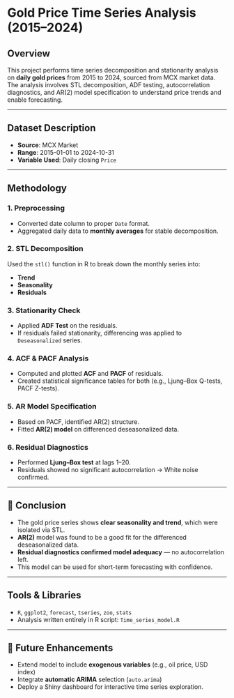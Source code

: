 # Gold Price Time Series Analysis (2015–2024)

## Overview
This project performs time series decomposition and stationarity analysis on **daily gold prices** from 2015 to 2024, sourced from MCX market data. The analysis involves STL decomposition, ADF testing, autocorrelation diagnostics, and AR(2) model specification to understand price trends and enable forecasting.

---

## Dataset Description
- **Source**: MCX Market
- **Range**: 2015-01-01 to 2024-10-31
- **Variable Used**: Daily closing `Price`

---

## Methodology

### 1. Preprocessing
- Converted date column to proper `Date` format.
- Aggregated daily data to **monthly averages** for stable decomposition.

### 2. STL Decomposition
Used the `stl()` function in R to break down the monthly series into:
- **Trend**
- **Seasonality**
- **Residuals**

### 3. Stationarity Check
- Applied **ADF Test** on the residuals.
- If residuals failed stationarity, differencing was applied to `Deseasonalized` series.

### 4. ACF & PACF Analysis
- Computed and plotted **ACF** and **PACF** of residuals.
- Created statistical significance tables for both (e.g., Ljung–Box Q-tests, PACF Z-tests).

### 5. AR Model Specification
- Based on PACF, identified AR(2) structure.
- Fitted **AR(2) model** on differenced deseasonalized data.

### 6. Residual Diagnostics
- Performed **Ljung–Box test** at lags 1–20.
- Residuals showed no significant autocorrelation → White noise confirmed.

---

## 🧠 Conclusion

- The gold price series shows **clear seasonality and trend**, which were isolated via STL.
- **AR(2)** model was found to be a good fit for the differenced deseasonalized data.
- **Residual diagnostics confirmed model adequacy** — no autocorrelation left.
- This model can be used for short-term forecasting with confidence.

---

## Tools & Libraries
- `R`, `ggplot2`, `forecast`, `tseries`, `zoo`, `stats`
- Analysis written entirely in R script: `Time_series_model.R`

---

## 📌 Future Enhancements
- Extend model to include **exogenous variables** (e.g., oil price, USD index)
- Integrate **automatic ARIMA** selection (`auto.arima`)
- Deploy a Shiny dashboard for interactive time series exploration.
